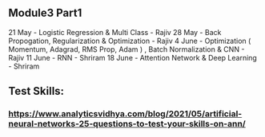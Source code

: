 ## Module3 Part1
21 May - Logistic Regression & Multi Class - Rajiv
28 May - Back Propogation, Regularization & Optimization - Rajiv
4 June - Optimization ( Momentum, Adagrad, RMS Prop, Adam ) , Batch Normalization & CNN - Rajiv
11 June - RNN - Shriram
18 June - Attention Network & Deep Learning - Shriram

## Test Skills:
### https://www.analyticsvidhya.com/blog/2021/05/artificial-neural-networks-25-questions-to-test-your-skills-on-ann/
